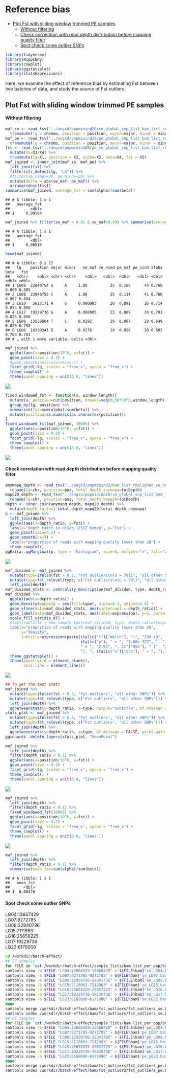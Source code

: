 Reference bias
================

  - [Plot Fst with sliding window trimmed PE
    samples](#plot-fst-with-sliding-window-trimmed-pe-samples)
      - [Without filtering](#without-filtering)
      - [Check correlation with read depth distribution before mapping
        quality
        filter](#check-correlation-with-read-depth-distribution-before-mapping-quality-filter)
      - [Spot check some outlier SNPs](#spot-check-some-outlier-snps)

``` r
library(tidyverse)
library(RcppCNPy)
library(cowplot)
library(ggstatsplot)
library(statsExpressions)
```

Here, we examine the effect of reference bias by estimating Fst between
two batches of data, and study the source of Fst outliers.

## Plot Fst with sliding window trimmed PE samples

#### Without filtering

``` r
maf_se <- read_tsv("../angsd/popminind20/se_global_snp_list_bam_list_realigned_mindp46_maxdp184_minind20_minq20_popminind20.mafs.gz") %>%
  transmute(lg = chromo, position = position, major=major, minor = minor, se_maf = knownEM, se_nind=nInd)
maf_pe <- read_tsv("../angsd/popminind20/pe_global_snp_list_bam_list_realigned_mindp46_maxdp184_minind20_minq20_popminind20.mafs.gz")%>%
  transmute(lg = chromo, position = position, major=major, minor = minor, pe_maf = knownEM, pe_nind=nInd)
fst <- read_tsv("../angsd/popminind20/pe_se_global_snp_list_bam_list_realigned_mindp46_maxdp184_minind20_minq20_popminind20.alpha_beta.txt", col_names = F) %>%
  mutate(X5=X3/X4) %>%
  transmute(lg=X1, position = X2, alpha=X3, beta=X4, fst = X5)
maf_joined <- inner_join(maf_se, maf_pe) %>%
  left_join(fst) %>%
  filter(str_detect(lg, "LG")) %>%
  #filter(se_nind>=20, pe_nind>=20) %>%
  mutate(delta = abs(se_maf- pe_maf)) %>%
  arrange(desc(fst))
summarise(maf_joined, average_fst = sum(alpha)/sum(beta))
```

    ## # A tibble: 1 x 1
    ##   average_fst
    ##         <dbl>
    ## 1     0.00564

``` r
maf_joined %>% filter(se_maf > 0.01 & se_maf<0.99) %>% summarise(average_fst = sum(alpha)/sum(beta))
```

    ## # A tibble: 1 x 1
    ##   average_fst
    ##         <dbl>
    ## 1     0.00518

``` r
head(maf_joined)
```

    ## # A tibble: 6 x 12
    ##   lg    position major minor   se_maf se_nind pe_maf pe_nind alpha  beta   fst
    ##   <chr>    <dbl> <chr> <chr>    <dbl>   <dbl>  <dbl>   <dbl> <dbl> <dbl> <dbl>
    ## 1 LG08  22940754 G     A     1.00          25  0.109      44 0.768 0.868 0.885
    ## 2 LG08  22940755 C     A     1.00          25  0.114      41 0.766 0.867 0.884
    ## 3 LG10   5017171 A     G     0.000003      20  0.891      26 0.714 0.834 0.856
    ## 4 LG17  19229736 G     A     0.000005      23  0.889      24 0.701 0.825 0.850
    ## 5 LG06  13538664 T     C     0.0292        29  0.887      28 0.649 0.820 0.792
    ## 6 LG06  19280341 G     A     0.0176        29  0.858      20 0.603 0.763 0.791
    ## # … with 1 more variable: delta <dbl>

``` r
maf_joined %>%
  ggplot(aes(x=position/10^6, y=fst)) +
  geom_point(size = 0.2) +
  #geom_smooth(aes(color=minor)) +
  facet_grid(~lg, scales = "free_x", space = "free_x") +
  theme_cowplot() +
  theme(panel.spacing = unit(0.0, "lines"))
```

![](reference_bias_files/figure-gfm/unnamed-chunk-3-1.png)<!-- -->

``` r
fixed_windowed_fst <- function(x, window_length){
  mutate(x, position=cut(position, breaks=seq(0,50*10^6,window_length), labels=seq(window_length/2,50*10^6-window_length/2,window_length))) %>%
  group_by(lg, position) %>%
  summarise(fst=sum(alpha)/sum(beta)) %>%
  mutate(position=as.numeric(as.character(position)))
}
fixed_windowed_fst(maf_joined, 10000) %>%
  ggplot(aes(x=position/10^6, y=fst)) +
  geom_point(size = 0.2) +
  facet_grid(~lg, scales = "free_x", space = "free_x") +
  theme_cowplot() +
  theme(panel.spacing = unit(0.0, "lines"))
```

![](reference_bias_files/figure-gfm/unnamed-chunk-3-2.png)<!-- -->

#### Check correlation with read depth distribution before mapping quality filter

``` r
anymapq_depth <- read_tsv("../angsd/popminind2/bam_list_realigned_se_anymapq.pos.gz") %>%
  rename(lg=chr, position=pos, total_depth_anymapq=totDepth)
mapq20_depth <- read_tsv("../angsd/popminind20/se_global_snp_list_bam_list_realigned_mindp46_maxdp184_minind20_minq20_popminind20.pos.gz") %>%
  rename(lg=chr, position=pos, total_depth_mapq20=totDepth)
depth <- inner_join(anymapq_depth, mapq20_depth) %>%
  mutate(depth_ratio=1-total_depth_mapq20/total_depth_anymapq)
p <- maf_joined %>%
  left_join(depth) %>%
  ggplot(aes(x=depth_ratio, y=fst)) +
  labs(x="depth ratio in HiSeq-125SE batch", y="Fst") +
  geom_point(size=0.2) +
  geom_smooth(se=T) +
  labs(x="proportion of reads with mapping quality lower than 20") +
  theme_cowplot()
ggExtra::ggMarginal(p, type = "histogram", size=5, margins="x", fill="white")
```

![](reference_bias_files/figure-gfm/unnamed-chunk-4-1.png)<!-- -->

``` r
maf_divided <- maf_joined %>%
  mutate(type=ifelse(fst > 0.3, "Fst outliers\n(n = 791)", "all other SNPs\n(n=1,731,947)")) %>%
  mutate(type=fct_relevel(type, c("Fst outliers\n(n = 791)", "all other SNPs\n(n=1,731,947)"))) %>%
  left_join(depth) 
maf_divided_stats <- centrality_description(maf_divided, type, depth_ratio)
maf_divided %>%
  ggplot(aes(x=depth_ratio)) +
  geom_density(mapping = aes(fill=type), alpha=0.3, adjust=1.8) +
  geom_vline(data=maf_divided_stats, aes(xintercept = depth_ratio)) +
  geom_label(data=maf_divided_stats, aes(label=expression), y=5, parse=TRUE) +
  scale_fill_viridis_d() +
  #labs(subtitle = two_sample_test(maf_divided, type, depth_ratio)$expression[[1]])
  labs(x="proportion of reads with mapping quality lower than 20",
       y="density",
       subtitle=expression(paste(italic("t")["Welch"], "(", "790.19", ") = ", "65.72", ", ", 
                                 italic("p"), " = ", "1.68e-322", ", ", widehat(italic("g"))["Hedges"], 
                                 " = ", "2.93", ", CI"["95%"], " [", "2.76", ", ", "3.10", 
                                 "], ", italic("n")["obs"], " = ", "1,732,738"))) +
  theme_ggstatsplot() +
  theme(panel.grid = element_blank(),
        axis.line = element_line())
```

![](reference_bias_files/figure-gfm/unnamed-chunk-4-2.png)<!-- -->

``` r
## To get the test stats
maf_joined %>%
  mutate(type=ifelse(fst > 0.3, "Fst outliers", "all other SNPs")) %>%
  mutate(type=fct_relevel(type, c("Fst outliers", "all other SNPs"))) %>%
  left_join(depth) %>%
  ggbetweenstats(y=depth_ratio, x=type, output="subtitle", bf.message = FALSE)
stats_plot <- maf_joined %>%
  mutate(type=ifelse(fst > 0.3, "Fst outliers", "all other SNPs")) %>%
  mutate(type=fct_relevel(type, c("Fst outliers", "all other SNPs"))) %>%
  left_join(depth) %>%
  ggbetweenstats(y=depth_ratio, x=type, bf.message = FALSE, point.path = FALSE)
gginnards::delete_layers(stats_plot, "GeomPoint")
```

``` r
maf_joined %>%
  left_join(depth) %>%
  filter(depth_ratio < 0.1) %>%
  ggplot(aes(x=position/10^6, y=fst)) +
  geom_point(size = 0.2) +
  facet_grid(~lg, scales = "free_x", space = "free_x") +
  theme_cowplot() +
  theme(panel.spacing = unit(0.0, "lines"))
```

![](reference_bias_files/figure-gfm/unnamed-chunk-6-1.png)<!-- -->

``` r
maf_joined %>%
  left_join(depth) %>%
  filter(depth_ratio < 0.1) %>%
  fixed_windowed_fst(10000) %>%
  ggplot(aes(x=position/10^6, y=fst)) +
  geom_point(size = 0.2) +
  facet_grid(~lg, scales = "free_x", space = "free_x") +
  theme_cowplot() +
  theme(panel.spacing = unit(0.0, "lines"))
```

![](reference_bias_files/figure-gfm/unnamed-chunk-6-2.png)<!-- -->

``` r
maf_joined %>%
  left_join(depth) %>% 
  filter(depth_ratio < 0.1) %>%
  summarise(mean_fst=sum(alpha)/sum(beta))
```

    ## # A tibble: 1 x 1
    ##   mean_fst
    ##      <dbl>
    ## 1  0.00476

#### Spot check some outlier SNPs

LG04:13667429  
LG07:9272785  
LG08:22940796  
LG15:7111963  
LG16:25656225  
LG17:19229736  
LG23:6170006

``` bash
cd /workdir/batch-effect/
## SE samples
for FILE in `cat /workdir/batch-effect/sample_lists/bam_list_per_pop/bam_list_realigned_se.txt`; do 
samtools view -b $FILE "LG04:13666429-13668429" > ${FILE%bam}'se_LG04.bam'
samtools view -b $FILE "LG07:9271785-9273785" > ${FILE%bam}'se_LG07.bam'
samtools view -b $FILE "LG08:22939796-22941796" > ${FILE%bam}'se_LG08.bam'
samtools view -b $FILE "LG15:7110963-7112963" > ${FILE%bam}'se_LG15.bam'
samtools view -b $FILE "LG16:25655225-25657225" > ${FILE%bam}'se_LG16.bam'
samtools view -b $FILE "LG17:19228736-19230736" > ${FILE%bam}'se_LG17.bam'
samtools view -b $FILE "LG23:6169006-6171006" > ${FILE%bam}'se_LG23.bam'
done
samtools merge /workdir/batch-effect/bam/fst_outliers/fst_outliers_se.bam /workdir/batch-effect/bam/*se_LG??.bam
samtools index /workdir/batch-effect/bam/fst_outliers/fst_outliers_se.bam
## PE samples
for FILE in `cat /workdir/batch-effect/sample_lists/bam_list_per_pop/bam_list_realigned_pe.txt`; do 
samtools view -b $FILE "LG04:13666429-13668429" > ${FILE%bam}'pe_LG04.bam'
samtools view -b $FILE "LG07:9271785-9273785" > ${FILE%bam}'pe_LG07.bam'
samtools view -b $FILE "LG08:22939796-22941796" > ${FILE%bam}'pe_LG08.bam'
samtools view -b $FILE "LG15:7110963-7112963" > ${FILE%bam}'pe_LG15.bam'
samtools view -b $FILE "LG16:25655225-25657225" > ${FILE%bam}'pe_LG16.bam'
samtools view -b $FILE "LG17:19228736-19230736" > ${FILE%bam}'pe_LG17.bam'
samtools view -b $FILE "LG23:6169006-6171006" > ${FILE%bam}'pe_LG23.bam'
done
samtools merge /workdir/batch-effect/bam/fst_outliers/fst_outliers_pe.bam /workdir/batch-effect/bam/*pe_LG??.bam
samtools index /workdir/batch-effect/bam/fst_outliers/fst_outliers_pe.bam
```
